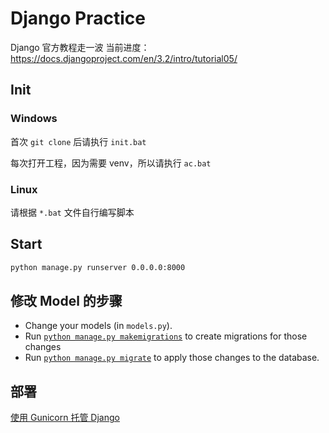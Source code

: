# Django Practice

Django 官方教程走一波
当前进度：https://docs.djangoproject.com/en/3.2/intro/tutorial05/

## Init

### Windows

首次 `git clone` 后请执行 `init.bat`

每次打开工程，因为需要 venv，所以请执行 `ac.bat`

### Linux 

请根据 `*.bat` 文件自行编写脚本

## Start 

```cmd
python manage.py runserver 0.0.0.0:8000
```

## 修改 Model 的步骤

- Change your models (in `models.py`).
- Run [`python manage.py makemigrations`](https://docs.djangoproject.com/en/3.2/ref/django-admin/#django-admin-makemigrations) to create migrations for those changes
- Run [`python manage.py migrate`](https://docs.djangoproject.com/en/3.2/ref/django-admin/#django-admin-migrate) to apply those changes to the database.

## 部署

[使用 Gunicorn 托管 Django](https://docs.djangoproject.com/zh-hans/3.2/howto/deployment/wsgi/gunicorn/#how-to-use-django-with-gunicorn)
